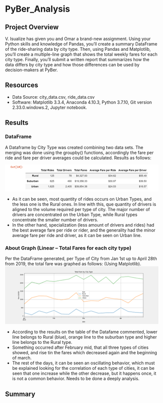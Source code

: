# PyBer_Analysis

## Project Overview
V. Isualize has given you and Omar a brand-new assignment. Using your Python skills and knowledge of Pandas, you’ll create a summary DataFrame of the ride-sharing data by city type. Then, using Pandas and Matplotlib, you’ll create a multiple-line graph that shows the total weekly fares for each city type. Finally, you’ll submit a written report that summarizes how the data differs by city type and how those differences can be used by decision-makers at PyBer.

## Resources
- Data Source: city_data.csv, ride_data.csv
- Software: Matplotlib 3.3.4, Anaconda 4.10.3, Python 3.7.10, Git version 2.33.0.windows.2, Jupyter notebook.

##  Results

### DataFrame
A Dataframe by City Type was created combining two data sets. The merging was done using the groupby() functions, accordingly the fare per ride and fare per driver averages could be calculated. Results as follows:

![Dataframe](https://github.com/Jcreye75/PyBer_Analysis/blob/4863adfbf00457f142e97f5678ccfd2bbba86c23/analysis/Dataframe.png)
-	As it can be seen, most quantity of rides occurs on Urban Types, and the less one is the Rural ones. In line with this, que quantity of drivers is aligned to the volume required per type of city. The major number of drivers are concentrated on the Urban Type, while Rural types concentrate the smaller number of drivers.
-	In the other hand, specialization (less amount of drivers and rides) had the best average fare per ride or rider, and the generality had the minor average fare per ride and driver, as it can be seen on Urban line.

###  About Graph (Linear – Total Fares for each city type)
Per the DataFrame generated, per Type of City from Jan 1st up to April 28th from 2019, the total fare was graphed as follows: (Using Matplotlib).   
![PyBer_fare_summary](https://github.com/Jcreye75/PyBer_Analysis/blob/c6ad52508dab4265e84dd1bd39d95c748bb3c42a/analysis/PyBer_fare_summary.png)
-	According to the results on the table of the Datafame commented, lower line belongs to Rural (blue), orange line to the suburban type and higher line belongs to the Rural type.
-	Something occurred after February mid, that all three types of cities showed, and rise tin the fares which decreased again and the beginning of march. 
-	The rest of the days, it can be seen an oscillating behavior, which must be explained looking for the correlation of each type of cities, it can be seen that one increase while the other decrease, but it happens once, it is not a common behavior. Needs to be done a deeply analysis.

## Summary
